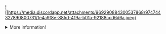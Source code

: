 [![]https://media.discordapp.net/attachments/969290884300537868/974744327890800731/1e4a9f8e-885d-419a-b01a-92188ccd6d6a.jpeg)](https://discord.com/users/932678185970192404)<br>

<details>
  <summary>More information!</summary>
  
![Metrics](https://metrics.lecoq.io/sebastianjnuwu?template=classic&isocalendar=1&introduction=1&people=1&gists=1&languages=1&stars=1&isocalendar.duration=half-year&languages.limit=8&languages.sections=most-used&languages.colors=github&languages.threshold=0%25&languages.indepth=false&languages.analysis.timeout=15&languages.categories=markup%2C%20programming&languages.recent.categories=markup%2C%20programming&languages.recent.load=300&languages.recent.days=14&introduction.title=true&stars.limit=4&people.limit=24&people.size=28&people.types=followers%2C%20following&people.identicons=false&people.shuffle=false&config.timezone=America%2FSao_Paulo&config.twemoji=true)

</details>
